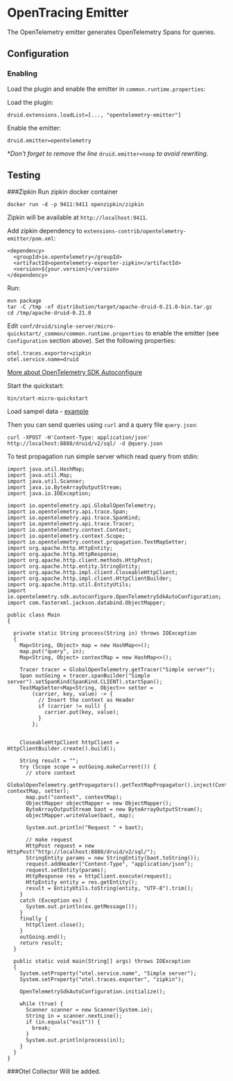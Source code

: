 # OpenTracing Emitter

The OpenTelemetry emitter generates OpenTelemetry Spans for queries.


## Configuration

### Enabling

Load the plugin and enable the emitter in `common.runtime.properties`:

Load the plugin:

```
druid.extensions.loadList=[..., "opentelemetry-emitter"]
```

Enable the emitter:

```
druid.emitter=opentelemetry
```

*_Don't forget to remove the line_ `druid.emitter=noop` _to avoid rewriting_.

## Testing
###Zipkin
Run zipkin docker container
```
docker run -d -p 9411:9411 openzipkin/zipkin
```
Zipkin will be available at `http://localhost:9411`.

Add zipkin dependency to `extensions-contrib/opentelemetry-emitter/pom.xml`:
```
<dependency>
  <groupId>io.opentelemetry</groupId>
  <artifactId>opentelemetry-exporter-zipkin</artifactId>
  <version>${your.version}</version>
</dependency>
```

Run:

```
mvn package
tar -C /tmp -xf distribution/target/apache-druid-0.21.0-bin.tar.gz
cd /tmp/apache-druid-0.21.0
```


Edit `conf/druid/single-server/micro-quickstart/_common/common.runtime.properties` to enable
the emitter (see `Configuration` section above). Set the following properties:
```
otel.traces.exporter=zipkin
otel.service.name=druid
```
[More about OpenTelemetry SDK Autoconfigure](https://github.com/open-telemetry/opentelemetry-java/tree/main/sdk-extensions/autoconfigure)

Start the quickstart:

```
bin/start-micro-quickstart
```

Load sampel data - [example](https://druid.apache.org/docs/latest/tutorials/index.html#step-4-load-data)

Then you can send queries using `curl` and a query file `query.json`:
```
curl -XPOST -H'Content-Type: application/json' http://localhost:8888/druid/v2/sql/ -d @query.json
```

To test propagation run simple server which read query from stdin:
```
import java.util.HashMap;
import java.util.Map;
import java.util.Scanner;
import java.io.ByteArrayOutputStream;
import java.io.IOException;

import io.opentelemetry.api.GlobalOpenTelemetry;
import io.opentelemetry.api.trace.Span;
import io.opentelemetry.api.trace.SpanKind;
import io.opentelemetry.api.trace.Tracer;
import io.opentelemetry.context.Context;
import io.opentelemetry.context.Scope;
import io.opentelemetry.context.propagation.TextMapSetter;
import org.apache.http.HttpEntity;
import org.apache.http.HttpResponse;
import org.apache.http.client.methods.HttpPost;
import org.apache.http.entity.StringEntity;
import org.apache.http.impl.client.CloseableHttpClient;
import org.apache.http.impl.client.HttpClientBuilder;
import org.apache.http.util.EntityUtils;
import io.opentelemetry.sdk.autoconfigure.OpenTelemetrySdkAutoConfiguration;
import com.fasterxml.jackson.databind.ObjectMapper;

public class Main
{

  private static String process(String in) throws IOException
  {
    Map<String, Object> map = new HashMap<>();
    map.put("query", in);
    Map<String, Object> contextMap = new HashMap<>();

    Tracer tracer = GlobalOpenTelemetry.getTracer("Simple server");
    Span outGoing = tracer.spanBuilder("Simple server").setSpanKind(SpanKind.CLIENT).startSpan();
    TextMapSetter<Map<String, Object>> setter =
        (carrier, key, value) -> {
          // Insert the context as Header
          if (carrier != null) {
            carrier.put(key, value);
          }
        };


    CloseableHttpClient httpClient = HttpClientBuilder.create().build();

    String result = "";
    try (Scope scope = outGoing.makeCurrent()) {
      // store context
      GlobalOpenTelemetry.getPropagators().getTextMapPropagator().inject(Context.current(), contextMap, setter);
      map.put("context", contextMap);
      ObjectMapper objectMapper = new ObjectMapper();
      ByteArrayOutputStream baot = new ByteArrayOutputStream();
      objectMapper.writeValue(baot, map);

      System.out.println("Request " + baot);

      // make request
      HttpPost request = new HttpPost("http://localhost:8888/druid/v2/sql/");
      StringEntity params = new StringEntity(baot.toString());
      request.addHeader("Content-Type", "application/json");
      request.setEntity(params);
      HttpResponse res = httpClient.execute(request);
      HttpEntity entity = res.getEntity();
      result = EntityUtils.toString(entity, "UTF-8").trim();
    }
    catch (Exception ex) {
      System.out.println(ex.getMessage());
    }
    finally {
      httpClient.close();
    }
    outGoing.end();
    return result;
  }

  public static void main(String[] args) throws IOException
  {
    System.setProperty("otel.service.name", "Simple server");
    System.setProperty("otel.traces.exporter", "zipkin");

    OpenTelemetrySdkAutoConfiguration.initialize();

    while (true) {
      Scanner scanner = new Scanner(System.in);
      String in = scanner.nextLine();
      if (in.equals("exit")) {
        break;
      }
      System.out.println(process(in));
    }
  }
}
```

###Otel Collector
Will be added.
